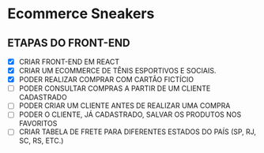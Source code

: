 # Ecommerce Sneakers

## ETAPAS DO FRONT-END

-   [x] CRIAR FRONT-END EM REACT
-   [x] CRIAR UM ECOMMERCE DE TÊNIS ESPORTIVOS E SOCIAIS.
-   [x] PODER REALIZAR COMPRAR COM CARTÃO FICTÍCIO
-   [ ] PODER CONSULTAR COMPRAS A PARTIR DE UM CLIENTE CADASTRADO
-   [ ] PODER CRIAR UM CLIENTE ANTES DE REALIZAR UMA COMPRA
-   [ ] PODER O CLIENTE, JÁ CADASTRADO, SALVAR OS PRODUTOS NOS FAVORITOS
-   [ ] CRIAR TABELA DE FRETE PARA DIFERENTES ESTADOS DO PAÍS (SP, RJ, SC, RS, ETC.)
